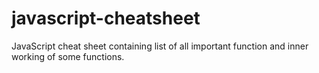 # javascript-cheatsheet
JavaScript cheat sheet containing list of all important function and inner working of some functions.

